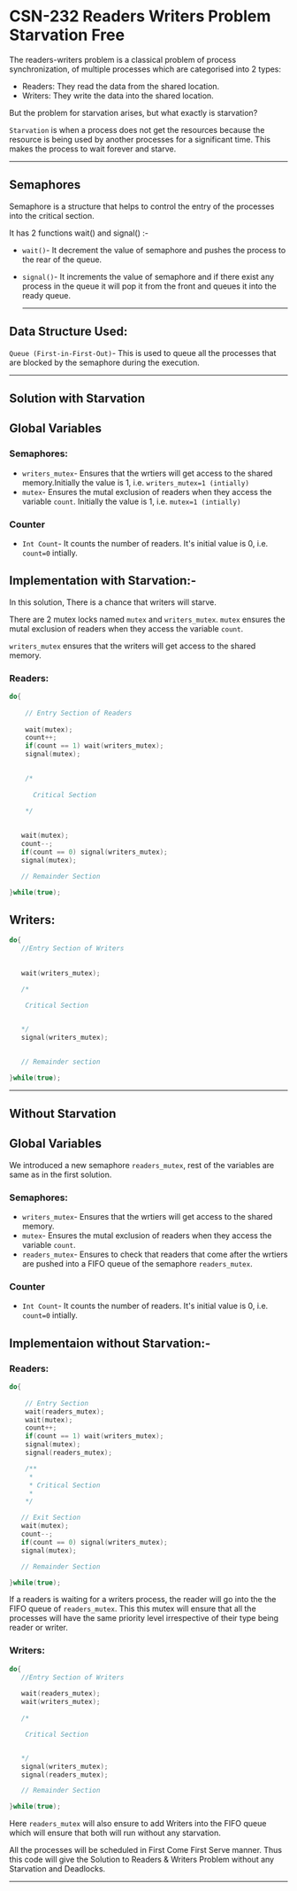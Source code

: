 # CSN-232 Readers Writers Problem Starvation Free




The readers-writers problem is a classical problem of process synchronization, of multiple processes which are categorised into 2 types:
* Readers: They read the data from the shared location.
* Writers: They write the data into the shared location.

But the problem for starvation arises, but what exactly is starvation?

`Starvation` is when a process does not get the resources 	because the resource is being used by another processes for a significant time. This makes the process to wait forever and starve.
  - - - -
## Semaphores 
Semaphore is a structure that helps to control the entry of the processes into the critical section.

It has 2 functions wait() and signal() :-
* `wait()`- It decrement the value of semaphore and pushes the process to the rear of the queue.
* `signal()`- It increments the value of semaphore and if there exist any process in the queue it will pop it from the front and queues it into the ready queue.


  - - - -
## Data Structure Used:
`Queue (First-in-First-Out)`- This is used to queue all the processes that are blocked by the semaphore during the execution.


  - - - -
## Solution with Starvation

## Global Variables 

###	Semaphores:
* `writers_mutex`- Ensures that the wrtiers will get access to the shared memory.Initially the value is 1, i.e. `writers_mutex=1 (intially)`
*	`mutex`- Ensures the mutal exclusion of readers when they access the variable `count`. Initially the value is 1, i.e. `mutex=1 (intially)`


### Counter
 * `Int Count`- It counts the number of readers. It's initial value is 0, i.e. `count=0` intially.
 
## Implementation with Starvation:-

In this solution, There is a chance that writers will starve.

There are 2 mutex locks named `mutex` and `writers_mutex`.
`mutex` ensures the mutal exclusion of readers when they access the variable `count`. 

`writers_mutex` ensures that the writers will get access to the shared memory.

### Readers: 
```cpp
do{
    
    // Entry Section of Readers
    
    wait(mutex);
    count++;
    if(count == 1) wait(writers_mutex);
    signal(mutex);
    

    /*
      
      Critical Section
     
    */

   
   wait(mutex);
   count--;
   if(count == 0) signal(writers_mutex);
   signal(mutex);

   // Remainder Section

}while(true); 
```

## Writers:
```cpp
do{
   //Entry Section of Writers
  
   
   wait(writers_mutex);
   
   /* 

    Critical Section


   */ 
   signal(writers_mutex);
   

   // Remainder section

}while(true);
```
  - - - -
## Without Starvation 
## Global Variables 

We introduced a new semaphore `readers_mutex`, rest of the variables are same as in the first solution. 

###	Semaphores:
* `writers_mutex`- Ensures that the wrtiers will get access to the shared memory.
*	`mutex`- Ensures the mutal exclusion of readers when they access the variable `count`.
*	`readers_mutex`- Ensures to check that readers that come after the wrtiers are pushed into a FIFO queue of the semaphore `readers_mutex`.



### Counter
 * `Int Count`- It counts the number of readers. It's initial value is 0, i.e. `count=0` intially.


## Implementaion without Starvation:- 
### Readers:

```cpp
do{
    
    // Entry Section
    wait(readers_mutex);
    wait(mutex);
    count++;
    if(count == 1) wait(writers_mutex);
    signal(mutex);
    signal(readers_mutex);

    /**
     * 
     * Critical Section
     * 
    */

   // Exit Section
   wait(mutex);
   count--;
   if(count == 0) signal(writers_mutex);
   signal(mutex);

   // Remainder Section

}while(true);
```

If a readers is waiting for a writers process, the reader will go into the the FIFO queue of `readers_mutex`. This this mutex will ensure that all the processes will have the same priority level irrespective of their type being reader or writer.

### Writers:

```cpp
do{
   //Entry Section of Writers
  
   wait(readers_mutex);
   wait(writers_mutex);
  
   /* 

    Critical Section


   */ 
   signal(writers_mutex);
   signal(readers_mutex);

   // Remainder Section

}while(true);
```
Here `readers_mutex` will also ensure to add Writers into the FIFO queue which will ensure that both will run without any starvation.

All the processes will be scheduled in First Come First Serve manner. Thus this code will give the Solution to Readers & Writers Problem without any Starvation and Deadlocks.


  - - - -
